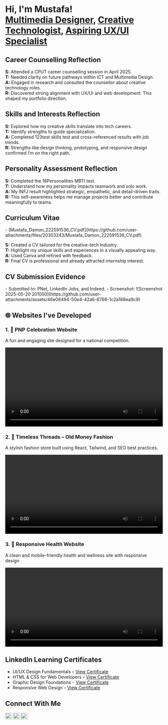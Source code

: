 <h1>Hi, I'm Mustafa!<br/>
<a href="https://github.com/yourusername">Multimedia Designer</a>, 
<a href="https://www.linkedin.com/in/mustafa-damon-05b55b237/">Creative Technologist</a>, 
<a href="#">Aspiring UX/UI Specialist</a>
</h1>

<h2> Career Counselling Reflection</h2>
<p><b>S:</b> Attended a CPUT career counselling session in April 2025.<br/>
<b>T:</b> Needed clarity on future pathways within ICT and Multimedia Design.<br/>
<b>A:</b> Engaged in research and consulted the counsellor about creative technology roles.<br/>
<b>R:</b> Discovered strong alignment with UX/UI and web development. This shaped my portfolio direction.</p>

<h2> Skills and Interests Reflection</h2>
<p><b>S:</b> Explored how my creative skills translate into tech careers.<br/>
<b>T:</b> Identify strengths to guide specialization.<br/>
<b>A:</b> Completed 123test skills test and cross-referenced results with job trends.<br/>
<b>R:</b> Strengths like design thinking, prototyping, and responsive design confirmed I’m on the right path.</p>

<h2> Personality Assessment Reflection</h2>
<p><b>S:</b> Completed the 16Personalities MBTI test.<br/>
<b>T:</b> Understand how my personality impacts teamwork and solo work.<br/>
<b>A:</b> My INFJ result highlighted strategic, empathetic, and detail-driven traits.<br/>
<b>R:</b> This self-awareness helps me manage projects better and contribute meaningfully to teams.</p>

<h2> Curriculum Vitae</h2>
- [Mustafa_Damon_222591536_CV.pdf](https://github.com/user-attachments/files/20353243/Mustafa_Damon_222591536_CV.pdf)


<p><b>S:</b> Created a CV tailored for the creative-tech industry.<br/>
<b>T:</b> Highlight my unique skills and experiences in a visually appealing way.<br/>
<b>A:</b> Used Canva and refined with feedback.<br/>
<b>R:</b> Final CV is professional and already attracted internship interest.</p>

<h2> CV Submission Evidence</h2>
- Submitted to: PNet, LinkedIn Jobs, and Indeed.
- Screenshot:  
![Screenshot 2025-05-20 201050](https://github.com/user-attachments/assets/46e06494-50e4-42a6-8766-1c2a188ea9c9)


<h2>🌐 Websites I've Developed</h2>

<h3>1. 🥳 PNP Celebration Website</h3>
<p>A fun and engaging site designed for a national competition.</p>
<video width="100%" controls>
  <source src="https://github.com/yourusername/PNP-Celebration-Site/raw/main/pnp-celebration.mp4" type="video/mp4">
  Your browser does not support the video tag.
</video>

<h3>2. 👗 Timeless Threads – Old Money Fashion</h3>
<p>A stylish fashion store built using React, Tailwind, and SEO best practices.</p>
<video width="100%" controls>
  <source src="https://github.com/yourusername/Timeless-Threads/raw/main/timeless-threads.mp4" type="video/mp4">
  Your browser does not support the video tag.
</video>

<h3>3. 🏥 Responsive Health Website</h3>
<p>A clean and mobile-friendly health and wellness site with responsive design.</p>
<video width="100%" controls>
  <source src="https://github.com/yourusername/Responsive-Health-Website/raw/main/health-website.mp4" type="video/mp4">
  Your browser does not support the video tag.
</video>


<h2> LinkedIn Learning Certificates</h2>
<ul>
  <li>UI/UX Design Fundamentals – <a href="#">View Certificate</a></li>
  <li>HTML & CSS for Web Developers – <a href="#">View Certificate</a></li>
  <li>Graphic Design Foundations – <a href="#">View Certificate</a></li>
  <li>Responsive Web Design – <a href="#">View Certificate</a></li>
</ul>

<h2> Connect With Me</h2>

<a href="https://www.linkedin.com/in/mustafa-damon-05b55b237/">
  <img align="left" alt="LinkedIn" width="22px" src="https://cdn.jsdelivr.net/npm/simple-icons@v3/icons/linkedin.svg" />
</a>
<a href="https://www.instagram.com/yourusername/">
  <img align="left" alt="Instagram" width="22px" src="https://cdn.jsdelivr.net/npm/simple-icons@v3/icons/instagram.svg" />
</a>
<a href="https://github.com/Mustafa1216">
  <img align="left" alt="GitHub" width="22px" src="https://cdn.jsdelivr.net/npm/simple-icons@v3/icons/github.svg" />
</a>
<br/><br/>

<!--
**yourusername/yourusername** is a ✨ featured ✨ repository because this README.md appears on your GitHub profile.
-->

